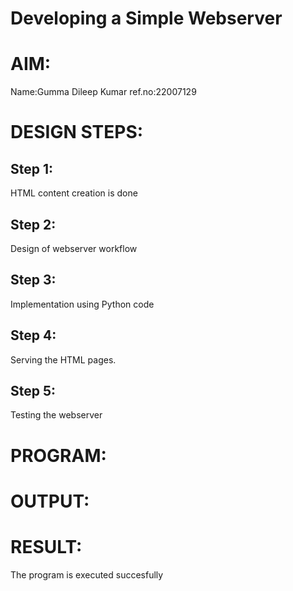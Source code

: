 # Developing a Simple Webserver

# AIM:

Name:Gumma Dileep Kumar
ref.no:22007129

# DESIGN STEPS:

## Step 1:

HTML content creation is done

## Step 2:

Design of webserver workflow

## Step 3:

Implementation using Python code

## Step 4:

Serving the HTML pages.

## Step 5:

Testing the webserver

# PROGRAM:

# OUTPUT:

# RESULT:

The program is executed succesfully

